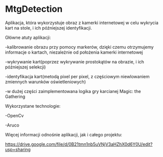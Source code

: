 MtgDetection
============

Aplikacja, która wykorzystuje obraz z kamerki internetowej 
w celu wykrycia kart na stole, i ich późniejszej identyfikacji.

Główne atuty aplikacji:

-kalibrowanie obrazu przy pomocy markerów, dzięki czemu otrzymujemy informacje o kartach,
niezależnie od położenia kamerki internetowej

-wykrywanie kart(poprzez wykrywanie prostokątów na obrazie, i ich późniejszej selekcji)

-identyfikacja kart(metodą pixel per pixel, z częściowym niewlowaniem zmiennych warunków oświetleniowych)

-w dużej części zaimplementowana logika gry karcianej Magic: the Gathering



Wykorzystane technologie:

-OpenCv

-Aruco

Więcej informacji odnośnie aplikacji, jak i całego projektu:

https://drive.google.com/file/d/0B21tmn1nb5uVNjV3aHZhX0d6Y0U/edit?usp=sharing
